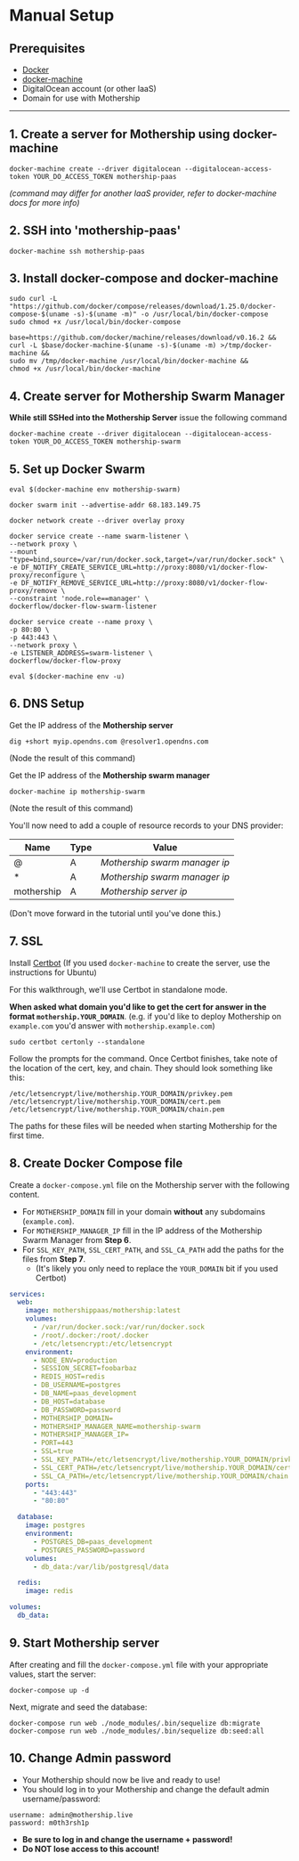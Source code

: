 # Manual Setup

## Prerequisites

* [Docker](https://docker.com/)
* [docker-machine](https://docs.docker.com/v17.09/machine/install-machine/)
* DigitalOcean account (or other IaaS)
* Domain for use with Mothership

---

## 1. Create a server for Mothership using docker-machine

```
docker-machine create --driver digitalocean --digitalocean-access-token YOUR_DO_ACCESS_TOKEN mothership-paas
```

_(command may differ for another IaaS provider, refer to docker-machine docs for more info)_

## 2. SSH into 'mothership-paas'

```
docker-machine ssh mothership-paas
```

## 3. Install docker-compose and docker-machine

```
sudo curl -L "https://github.com/docker/compose/releases/download/1.25.0/docker-compose-$(uname -s)-$(uname -m)" -o /usr/local/bin/docker-compose
sudo chmod +x /usr/local/bin/docker-compose
```

```
base=https://github.com/docker/machine/releases/download/v0.16.2 &&
curl -L $base/docker-machine-$(uname -s)-$(uname -m) >/tmp/docker-machine &&
sudo mv /tmp/docker-machine /usr/local/bin/docker-machine &&
chmod +x /usr/local/bin/docker-machine
```

## 4. Create server for Mothership Swarm Manager

**While still SSHed into the Mothership Server** issue the following command

```
docker-machine create --driver digitalocean --digitalocean-access-token YOUR_DO_ACCESS_TOKEN mothership-swarm
```

## 5. Set up Docker Swarm

```
eval $(docker-machine env mothership-swarm)
```
```
docker swarm init --advertise-addr 68.183.149.75
```
```
docker network create --driver overlay proxy
```
```
docker service create --name swarm-listener \
--network proxy \
--mount "type=bind,source=/var/run/docker.sock,target=/var/run/docker.sock" \
-e DF_NOTIFY_CREATE_SERVICE_URL=http://proxy:8080/v1/docker-flow-proxy/reconfigure \
-e DF_NOTIFY_REMOVE_SERVICE_URL=http://proxy:8080/v1/docker-flow-proxy/remove \
--constraint 'node.role==manager' \
dockerflow/docker-flow-swarm-listener
```
```
docker service create --name proxy \
-p 80:80 \
-p 443:443 \
--network proxy \
-e LISTENER_ADDRESS=swarm-listener \
dockerflow/docker-flow-proxy
```
```
eval $(docker-machine env -u)
```

## 6. DNS Setup

Get the IP address of the **Mothership server**

```
dig +short myip.opendns.com @resolver1.opendns.com
```

(Node the result of this command)

Get the IP address of the **Mothership swarm manager**

```
docker-machine ip mothership-swarm
```
(Note the result of this command)


You'll now need to add a couple of resource records to your DNS provider:

| Name | Type | Value |
|------|------|-------|
| @ | A | _Mothership swarm manager ip_ |
| * | A | _Mothership swarm manager ip_ |
| mothership | A | _Mothership server ip_ |

(Don't move forward in the tutorial until you've done this.)

## 7. SSL

Install [Certbot](https://certbot.eff.org/instructions) (If you used `docker-machine` to create the server, use the instructions for Ubuntu)

For this walkthrough, we'll use Certbot in standalone mode.

**When asked what domain you'd like to get the cert for answer in the format `mothership.YOUR_DOMAIN`**. (e.g. if you'd like to deploy Mothership on `example.com` you'd answer with `mothership.example.com`)

```
sudo certbot certonly --standalone
```

Follow the prompts for the command. Once Certbot finishes, take note of the location of the cert, key, and chain. They should look something like this:

```
/etc/letsencrypt/live/mothership.YOUR_DOMAIN/privkey.pem
/etc/letsencrypt/live/mothership.YOUR_DOMAIN/cert.pem
/etc/letsencrypt/live/mothership.YOUR_DOMAIN/chain.pem
```

The paths for these files will be needed when starting Mothership for the first time.

## 8. Create Docker Compose file

Create a `docker-compose.yml` file on the Mothership server with the following content.

* For `MOTHERSHIP_DOMAIN` fill in your domain **without** any subdomains (`example.com`).
* For `MOTHERSHIP_MANAGER_IP` fill in the IP address of the Mothership Swarm Manager from **Step 6**.
* For `SSL_KEY_PATH`, `SSL_CERT_PATH`, and `SSL_CA_PATH` add the paths for the files from **Step 7**.
  * (It's likely you only need to replace the `YOUR_DOMAIN` bit if you used Certbot)

```yml
services:
  web:
    image: mothershippaas/mothership:latest
    volumes:
      - /var/run/docker.sock:/var/run/docker.sock
      - /root/.docker:/root/.docker
      - /etc/letsencrypt:/etc/letsencrypt
    environment:
      - NODE_ENV=production
      - SESSION_SECRET=foobarbaz
      - REDIS_HOST=redis
      - DB_USERNAME=postgres
      - DB_NAME=paas_development
      - DB_HOST=database
      - DB_PASSWORD=password
      - MOTHERSHIP_DOMAIN=
      - MOTHERSHIP_MANAGER_NAME=mothership-swarm
      - MOTHERSHIP_MANAGER_IP=
      - PORT=443
      - SSL=true
      - SSL_KEY_PATH=/etc/letsencrypt/live/mothership.YOUR_DOMAIN/privkey.pem
      - SSL_CERT_PATH=/etc/letsencrypt/live/mothership.YOUR_DOMAIN/cert.pem
      - SSL_CA_PATH=/etc/letsencrypt/live/mothership.YOUR_DOMAIN/chain.pem
    ports:
      - "443:443"
      - "80:80"

  database:
    image: postgres
    environment:
      - POSTGRES_DB=paas_development
      - POSTGRES_PASSWORD=password
    volumes:
      - db_data:/var/lib/postgresql/data

  redis:
    image: redis

volumes:
  db_data:
```

## 9. Start Mothership server

After creating and fill the `docker-compose.yml` file with your appropriate values, start the server:

```
docker-compose up -d
```

Next, migrate and seed the database:

```
docker-compose run web ./node_modules/.bin/sequelize db:migrate
docker-compose run web ./node_modules/.bin/sequelize db:seed:all
```

## 10. Change Admin password

* Your Mothership should now be live and ready to use!
* You should log in to your Mothership and change the default admin username/password:

```
username: admin@mothership.live
password: m0th3rsh1p
```

* **Be sure to log in and change the username + password!**
* **Do NOT lose access to this account!**
